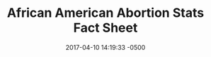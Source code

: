 ---
layout: item
category: item
my_id: "#0079"
loc: "079000"
title: "African American Abortion Stats Fact Sheet"
permalink: /african-american-abortion-stats-fact-sheet/
store: true

date: 2017-04-10 14:19:33 -0500

front-pic: african-american-abortion-stats-fact-sheet-front.jpg
social-pic: african-american-abortion-stats-fact-sheet-social.jpg
pdf: african-american-abortion-stats-fact-sheet.pdf

issues: Abortion
type: Fact Sheet
target-age: Teens, Young Adults, Adults
target-audience: African American Community, Church Groups, College Students, High School Students, Youth Group
language: English

comment: true
share: true
no-description: true
---